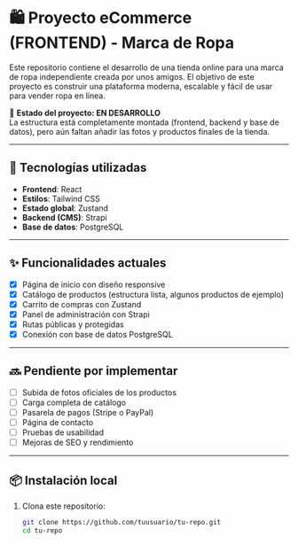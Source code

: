 
# 🛍️ Proyecto eCommerce (FRONTEND) - Marca de Ropa

Este repositorio contiene el desarrollo de una tienda online para una marca de ropa independiente creada por unos amigos. El objetivo de este proyecto es construir una plataforma moderna, escalable y fácil de usar para vender ropa en línea.

🚧 **Estado del proyecto: EN DESARROLLO**  
La estructura está completamente montada (frontend, backend y base de datos), pero aún faltan añadir las fotos y productos finales de la tienda.

---

## 🧱 Tecnologías utilizadas

- **Frontend**: React  
- **Estilos**: Tailwind CSS  
- **Estado global**: Zustand  
- **Backend (CMS)**: Strapi  
- **Base de datos**: PostgreSQL

---

## ✨ Funcionalidades actuales

- [x] Página de inicio con diseño responsive  
- [x] Catálogo de productos (estructura lista, algunos productos de ejemplo)  
- [x] Carrito de compras con Zustand  
- [x] Panel de administración con Strapi  
- [x] Rutas públicas y protegidas  
- [x] Conexión con base de datos PostgreSQL

---

## 🔜 Pendiente por implementar

- [ ] Subida de fotos oficiales de los productos  
- [ ] Carga completa de catálogo  
- [ ] Pasarela de pagos (Stripe o PayPal)  
- [ ] Página de contacto  
- [ ] Pruebas de usabilidad  
- [ ] Mejoras de SEO y rendimiento

---

## 📦 Instalación local

1. Clona este repositorio:
   ```bash
   git clone https://github.com/tuusuario/tu-repo.git
   cd tu-repo

